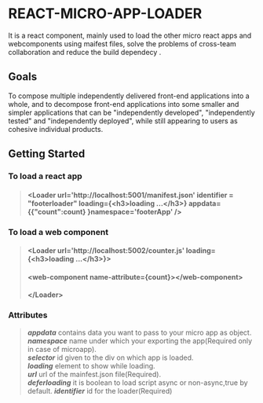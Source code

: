 # REACT-MICRO-APP-LOADER
It is a react component, mainly used to load the other micro react apps and webcomponents using maifest files, solve the problems of cross-team collaboration and reduce the build dependecy .
## Goals
To compose multiple independently delivered front-end applications into a whole, and to decompose front-end applications into some smaller and simpler applications that can be "independently developed", "independently tested" and "independently deployed", while still appearing to users as cohesive individual products.

## Getting Started

### To load a react app
>####  <Loader url='http://localhost:5001/manifest.json' identifier = "footerloader" loading={\<h3>loading ...\</h3>} appdata= {{"count":count} }namespace='footerApp' />

### To load a web component
>#### <Loader url='http://localhost:5002/counter.js' loading={\<h3>loading ...\</h3>}>
>#### \<web-component name-attribute={count}>\</web-component> 
>#### \</Loader> 

### Attributes 
>***appdata*** contains data you want to pass to your micro app as object.</br>
>***namespace*** name under which your exporting the app(Required only in case of microapp).</br>
>***selector*** id given to the div on which app is loaded.</br>
>***loading*** element to show while loading.</br>
>***url*** url of the mainfest.json file(Required).</br>
>***deferloading*** it is boolean to load script async or non-async,true by default.
>***identifier*** id for the loader(Required)

